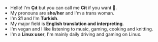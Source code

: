 - Hello! I'm **Çıt** but you can call me **Cit** if you want 🤭.
- My pronouns are **she/her** and I'm a trans woman.
- I'm **21** and I'm **Turkish**.
- My major field is **English translation and interpreting**.
- I'm vegan and I like listening to music, gaming, cooking and knitting.
- I'm a **Linux user**, I'm mainly daily driving and gaming on Linux.
